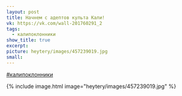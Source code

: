 ```yaml
---
layout: post
title: Начнем с адептов культа Кали!
vk: https://vk.com/wall-201760291_2
tags:
  - калипоклонники
show_title: true
excerpt: 
picture: heytery/images/457239019.jpg
small:
---
```

[#калипоклонники](poisk.html#калипоклонники)

{% include image.html image="heytery/images/457239019.jpg" %}